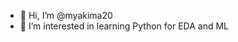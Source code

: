 - 👋 Hi, I’m @myakima20
- 👀 I’m interested in learning Python for EDA and ML


<!---
myakima20/myakima20 is a ✨ special ✨ repository because its `README.md` (this file) appears on your GitHub profile.
You can click the Preview link to take a look at your changes.
--->
